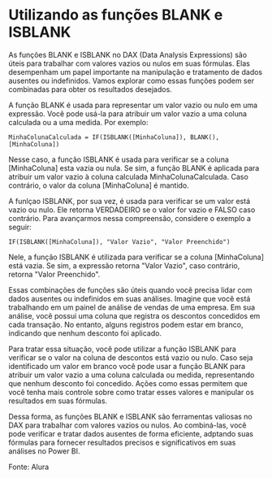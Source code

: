 # Utilizando as funções BLANK e ISBLANK

As funções BLANK e ISBLANK no DAX (Data Analysis Expressions) são úteis para trabalhar com valores vazios ou nulos em suas fórmulas. Elas desempenham um papel importante na manipulação e tratamento de dados ausentes ou indefinidos. Vamos explorar como essas funções podem ser combinadas para obter os resultados desejados.

A função BLANK é usada para representar um valor vazio ou nulo em uma expressão. Você pode usá-la para atribuir um valor vazio a uma coluna calculada ou a uma medida. Por exemplo:

```
MinhaColunaCalculada = IF(ISBLANK([MinhaColuna]), BLANK(), [MinhaColuna])
```
Nesse caso, a função ISBLANK é usada para verificar se a coluna [MinhaColuna] esta vazia ou nula. Se sim, a função BLANK é aplicada para atribuir um valor vazio à coluna calculada MinhaColunaCalculada. Caso contrário, o valor da coluna [MinhaColuna] é mantido.

A funlçao ISBLANK, por sua vez, é usada para verificar se um valor está vazio ou nulo. Ele retorna VERDADEIRO se o valor for vazio e FALSO caso contrário. Para avançarmos nessa compreensão, considere o exemplo a seguir:

```
IF(ISBLANK([MinhaColuna]), "Valor Vazio", "Valor Preenchido")
```
Nele, a função ISBLANK é utilizada para verificar se a coluna [MinhaColuna] está vazia. Se sim, a expressão retorna "Valor Vazio", caso contrário, retorna "Valor Preenchido".

Essas combinações de funções são úteis quando você precisa lidar com dados ausentes ou indefinidos em suas análises. Imagine que você está trabalhando em um painel de análise de vendas de uma empresa. Em sua análise, você possui uma coluna que registra os descontos concedidos em cada transação. No entanto, alguns registros podem estar em branco, indicando que nenhum desconto foi aplicado.

Para tratar essa situação, você pode utilizar a função ISBLANK para verificar se o valor na coluna de descontos está vazio ou nulo. Caso seja identificado um valor em branco você pode usar a função BLANK para atribuir um valor vazio a uma coluna calculada ou medida, representando que nenhum desconto foi concedido. Ações como essas permitem que você tenha mais controle sobre como tratar esses valores e manipular os resultados em suas fórmulas. 

Dessa forma, as funções BLANK e ISBLANK são ferramentas valiosas no DAX para trabalhar com valores vazios ou nulos. Ao combiná-las, você pode verificar e tratar dados ausentes de forma eficiente, adptando suas fórmulas para fornecer resultados precisos e significativos em suas análises no Power BI.

Fonte: Alura

